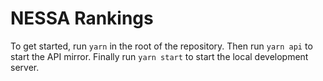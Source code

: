 # NESSA Rankings

To get started, run `yarn` in the root of the repository. Then run `yarn api` to start the API mirror. Finally run `yarn start` to start the local development server.
